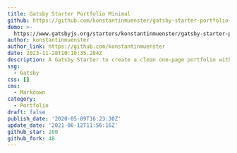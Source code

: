 ```yaml
---
title: Gatsby Starter Portfolio Minimal
github: https://github.com/konstantinmuenster/gatsby-starter-portfolio-minimal
demo: >-
  https://www.gatsbyjs.org/starters/konstantinmuenster/gatsby-starter-portfolio-minimal/
author: konstantinmuenster
author_link: https://github.com/konstantinmuenster
date: 2023-11-28T10:10:35.284Z
description: A Gatsby Starter to create a clean one-page portfolio with Markdown content.
ssg:
  - Gatsby
css: []
cms:
  - Markdown
category:
  - Portfolio
draft: false
publish_date: '2020-05-09T16:23:30Z'
update_date: '2021-06-12T11:56:16Z'
github_star: 200
github_fork: 48
---
```

